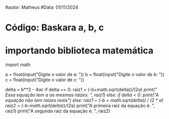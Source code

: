 #autor: Matheus
#Data: 01/11/2024
# Código: Baskara a, b, c

# importando biblioteca matemática
import math


a = float(input("Digite o valor de a: "))
b = float(input("Digite o valor de b: "))
c = float(input("Digite o valor de c: "))

delta = b**2 - 4*a*c
if delta == 0:
    raiz1 = (-b+math.sqrt(delta))/(2*a)
    print(" Essa equação tem a as mesmas raízes: ", raiz1)
else:
    if delta < 0:
        print("A equação não tem raízes reais")
    else:
        raiz1 = (-b + math.sqrt(delta)) / (2 * a)
        raiz2 = (-b-math.sqrt(delta))/(2*a)
        print("A primeira raiz da equação é: ", raiz1)
        print("A segunda raiz da equação é: ", raiz2)
